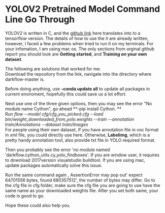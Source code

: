 
# YOLOV2 Pretrained Model Command Line Go Through

YOLOV2 is written in C, and the [github link](https://github.com/thtrieu/darkflow) here translates into to a tensorflow version. The details of how to use the it are already written, however, I faced a few problems when tried to run it on my terminals. For your infomation, I am using mac os.
The only sections from orginal github report you should look are **Getting started**, and **Training on your own dataset**.

The following are solutions that worked for me:<br/>
Download the repository from the link, navigate into the directory where darkflow-master is.

Before doing anything, use **-conda update all** to update all packages in current enviroment, hopefully this could save us a lot effort.

Next use one of the three given options, then you may see the error "No module name Cython", go ahead **-pip install Cython.
**<br/>
Run *flow --model cfg/cfg_you_picked.cfg --load bin/weight_downloaded_from_yolo.weights --train --annotation train/Annotations --dataset train/Images* <br/>
For people using their own dataset, If you have annotation file in voc format in xml file, you could directly use here. Otherwise, **Labelimg**, which is a pretty handy annotation tool, also provide txt file in YOLO required format.

Then you probably see the error 'no module named 'darkflow.cython_utils.cy_yolo_findboxes'. If you are window user, it requires to download 2017version visualstudio buildtool. If you are using mac, update packages automatically solve this issue.

Run the same command again , AssertionError may pop out' expect 64701556 bytes, found 680357512', the number of bytes may differ. Go to the cfg file in cfg folder, make sure the cfg file you are going to use have the same name as your downloaded weights file. After you set both same, your code is good to go.

Hope these could also help you.


